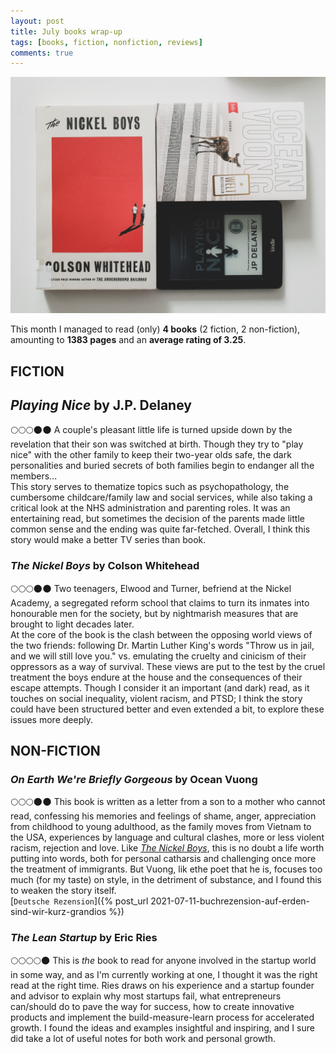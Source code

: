 ```yaml
---
layout: post
title: July books wrap-up
tags: [books, fiction, nonfiction, reviews]
comments: true
---
```


![cover](../assets/img/julybooks.jpg)

This month I managed to read (only) **4 books** (2 fiction, 2 non-fiction), amounting to **1383 pages** and an **average rating of 3.25**.

## FICTION
## *Playing Nice* by J.P. Delaney
🌕🌕🌕🌑🌑 A couple's pleasant little life is turned upside down by the revelation that their son was switched at birth. Though they try to "play nice" with the other family to keep their two-year olds safe, the dark personalities and buried secrets of both families begin to endanger all the members...  
This story serves to thematize topics such as psychopathology, the cumbersome childcare/family law and social services, while also taking a critical look at the NHS administration and parenting roles. It was an entertaining read, but sometimes the decision of the parents made little common sense and the ending was quite far-fetched. Overall, I think this story would make a better TV series than book.


### *The Nickel Boys* by Colson Whitehead
🌕🌕🌕🌑🌑 Two teenagers, Elwood and Turner, befriend at the Nickel Academy, a segregated reform school that claims to turn its inmates into honourable men for the society, but by nightmarish measures that are brought to light decades later.  
At the core of the book is the clash between the opposing world views of the two friends: following Dr. Martin Luther King's words "Throw us in jail, and we will still love you."  vs. emulating the cruelty and cinicism of their oppressors as a way of survival. These views are put to the test by the cruel treatment the boys endure at the house and the consequences of their escape attempts. Though I consider it an important (and dark) read, as it touches on social inequality, violent racism, and PTSD; I think the story could have been structured better and even extended a bit, to explore these issues more deeply.

## NON-FICTION

### *On Earth We're Briefly Gorgeous* by Ocean Vuong
🌕🌕🌕🌑🌑 This book is written as a letter from a son to a mother who cannot read, confessing his memories and feelings of shame, anger, appreciation from childhood to young adulthood, as the family moves from Vietnam to the USA, experiences by language and cultural clashes, more or less violent racism, rejection and love. Like [*The Nickel Boys*](#the-nickel-boys-by-colston-whitehead), this is no doubt a life worth putting into words, both for personal catharsis and challenging once more the treatment of immigrants. But Vuong, lik ethe poet that he is, focuses too much (for my taste) on style, in the detriment of substance, and I found this to weaken the story itself.  
[`Deutsche Rezension`]({% post_url 2021-07-11-buchrezension-auf-erden-sind-wir-kurz-grandios %})


### *The Lean Startup* by Eric Ries
🌕🌕🌕🌕🌑 This is *the* book to read for anyone involved in the startup world in some way, and as I'm currently working at one, I thought it was the right read at the right time. Ries draws on his experience and a startup founder and advisor to explain why most startups fail, what entrepreneurs can/should do to pave the way for success, how to create innovative products and implement the build-measure-learn process for accelerated growth. I found the ideas and examples insightful and inspiring, and I sure did take a lot of useful notes for both work and personal growth. 
